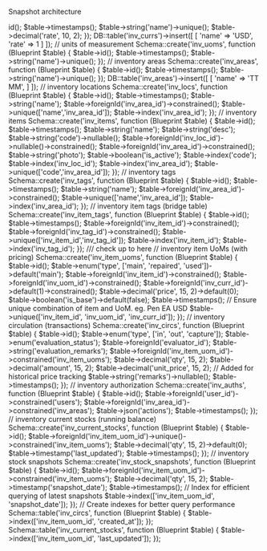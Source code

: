 Snapshot architecture

<?php

// currencies
Schema::create('inv_currs', function (Blueprint $table) {
    $table->id();
    $table->timestamps();

    $table->string('name')->unique();
    $table->decimal('rate', 10, 2);
});

DB::table('inv_currs')->insert([
   [
      'name' => 'USD',
      'rate' => 1
   ]
]);

// units of measurement
Schema::create('inv_uoms', function (Blueprint $table) {
    $table->id();
    $table->timestamps();

    $table->string('name')->unique();
});

// inventory areas
Schema::create('inv_areas', function (Blueprint $table) {
    $table->id();
    $table->timestamps();

    $table->string('name')->unique();
});

DB::table('inv_areas')->insert([
   [
         'name' => 'TT MM',
   ]
]);

// inventory locations
Schema::create('inv_locs', function (Blueprint $table) {
    $table->id();
    $table->timestamps();

    $table->string('name');
    $table->foreignId('inv_area_id')->constrained();

   $table->unique(['name','inv_area_id']);
   $table->index('inv_area_id');

});

// inventory items
Schema::create('inv_items', function (Blueprint $table) {
    $table->id();
    $table->timestamps();

    $table->string('name');
    $table->string('desc');
    $table->string('code')->nullable();
    $table->foreignId('inv_loc_id')->nullable()->constrained();
    $table->foreignId('inv_area_id')->constrained();
    $table->string('photo');
    $table->boolean('is_active');

   $table->index('code');
   $table->index('inv_loc_id');
   $table->index('inv_area_id');
   $table->unique(['code','inv_area_id']);
});

// inventory tags
Schema::create('inv_tags', function (Blueprint $table) {
    $table->id();
    $table->timestamps();

    $table->string('name');
    $table->foreignId('inv_area_id')->constrained();

   $table->unique(['name','inv_area_id']);
   $table->index('inv_area_id');
});

// inventory item tags (bridge table)
Schema::create('inv_item_tags', function (Blueprint $table) {
    $table->id();
    $table->timestamps();
    
    $table->foreignId('inv_item_id')->constrained();
    $table->foreignId('inv_tag_id')->constrained();

   $table->unique(['inv_item_id','inv_tag_id']);
   $table->index('inv_item_id');
   $table->index('inv_tag_id');

});

/// check up to here

// inventory item UoMs (with pricing)
Schema::create('inv_item_uoms', function (Blueprint $table) {
    $table->id();
    $table->enum('type', ['main', 'repaired', 'used'])->default('main');
    $table->foreignId('inv_item_id')->constrained();
    $table->foreignId('inv_uom_id')->constrained();
    $table->foreignId('inv_curr_id')->default(1)->constrained();
    $table->decimal('price', 15, 2)->default(0);
    $table->boolean('is_base')->default(false);
    $table->timestamps();

    // Ensure unique combination of item and UoM. eg. Pen EA USD
    $table->unique(['inv_item_id', 'inv_uom_id', 'inv_curr_id']);
});

<!-- // inventory UoM conversions
Schema::create('inv_item_uoms_conversions', function (Blueprint $table) {
    $table->id();
    $table->foreignId('inv_item_id')->constrained();
    $table->foreignId('from_id')->constrained('inv_item_uoms');
    $table->foreignId('to_id')->constrained('inv_item_uoms');
    $table->decimal('qty_factor', 15, 4);
    $table->decimal('price_factor', 15, 4);
    $table->timestamps();

    // Ensure unique combination of item and conversion pair
    $table->unique(['inv_item_id', 'from_uom', 'to_uom']);
}); -->

// inventory circulation (transactions)
Schema::create('inv_circs', function (Blueprint $table) {
    $table->id();
    $table->enum('type', ['in', 'out', 'capture']);
    $table->enum('evaluation_status');
    $table->foreignId('evaluator_id');
    $table->string('evaluation_remarks');
    $table->foreignId('inv_item_uom_id')->constrained('inv_item_uoms');
    $table->decimal('qty', 15, 2);
    $table->decimal('amount', 15, 2);
    $table->decimal('unit_price', 15, 2);  // Added for historical price tracking
    $table->string('remarks')->nullable();
    $table->timestamps();
});

// inventory authorization
Schema::create('inv_auths', function (Blueprint $table) {
    $table->id();
    $table->foreignId('user_id')->constrained('users');
    $table->foreignId('inv_area_id')->constrained('inv_areas');
    $table->json('actions');
    $table->timestamps();
});

// inventory current stocks (running balance)
Schema::create('inv_current_stocks', function (Blueprint $table) {
    $table->id();
    $table->foreignId('inv_item_uom_id')->unique()->constrained('inv_item_uoms');
    $table->decimal('qty', 15, 2)->default(0);
    $table->timestamp('last_updated');
    $table->timestamps();
});

// inventory stock snapshots
Schema::create('inv_stock_snapshots', function (Blueprint $table) {
    $table->id();
    $table->foreignId('inv_item_uom_id')->constrained('inv_item_uoms');
    $table->decimal('qty', 15, 2);
    $table->timestamp('snapshot_date');
    $table->timestamps();

    // Index for efficient querying of latest snapshots
    $table->index(['inv_item_uom_id', 'snapshot_date']);
});

// Create indexes for better query performance
Schema::table('inv_circs', function (Blueprint $table) {
    $table->index(['inv_item_uom_id', 'created_at']);
});

Schema::table('inv_current_stocks', function (Blueprint $table) {
    $table->index(['inv_item_uom_id', 'last_updated']);
});